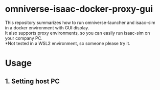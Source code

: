 # omniverse-isaac-docker-proxy-gui
This repository summarizes how to run omniverse-launcher and isaac-sim in a docker environment with GUI display.  
It also supports proxy environments, so you can easily run isaac-sim on your company PC.  
*Not tested in a WSL2 environment, so someone please try it.
# Usage
## 1. Setting host PC
